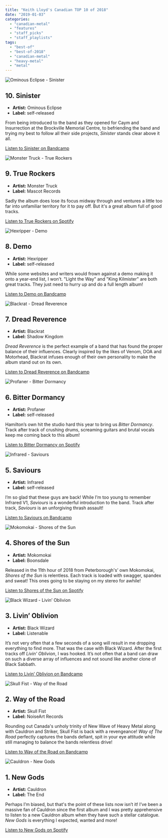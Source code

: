 ```yaml
---
title: "Keith Lloyd's Canadian TOP 10 of 2018"
date: "2019-01-03"
categories: 
  - "canadian-metal"
  - "features"
  - "staff_picks"
  - "staff_playlists"
tags: 
  - "best-of"
  - "best-of-2018"
  - "canadian-metal"
  - "heavy-metal"
  - "metal"
---
```


![Ominous Eclipse - Sinister](https://res.cloudinary.com/dy8mxogvn/image/upload/c_fill,f_auto,g_center,h_540,q_auto:good,w_540/v1546376575/a3105373031_16.jpg)

## 10\. Sinister

- **Artist:** Ominous Eclipse
- **Label:** self-released

From being introduced to the band as they opened for Caym and Insurrection at the Brockville Memorial Centre, to befriending the band and trying my best to follow all their side projects, _Sinister_ stands clear above it all.

[Listen to Sinister on Bandcamp](https://ominouseclipse.bandcamp.com/album/sinister)

![Monster Truck - True Rockers](https://res.cloudinary.com/dy8mxogvn/image/upload/c_fill,f_auto,g_center,h_540,q_auto:good,w_540/v1546015933/681a6c7a7b6a631c75fdf6c6b09e9b9028cedb6d.jpg)

## 9\. True Rockers

- **Artist:** Monster Truck
- **Label:** Mascot Records

Sadly the album does lose its focus midway through and ventures a little too far into unfamiliar territory for it to pay off. But it's a great album full of good tracks.

[Listen to True Rockers on Spotify](https://open.spotify.com/album/2oDUKSoRAmBVmIKogtfqVu)

![Hexripper - Demo](https://res.cloudinary.com/dy8mxogvn/image/upload/c_fill,f_auto,g_center,h_540,q_auto:good,w_540/v1546376311/a2052939585_16.jpg)

## 8\. Demo

- **Artist:** Hexripper
- **Label:** self-released

While some websites and writers would frown against a demo making it onto a year-end list, I won’t. "Light the Way" and "King Kilmister" are both great tracks. They just need to hurry up and do a full length album!

[Listen to Demo on Bandcamp](https://hexripper.bandcamp.com/album/demo-2018)

![Blackrat - Dread Reverence](https://res.cloudinary.com/dy8mxogvn/image/upload/c_fill,f_auto,g_center,h_540,q_auto:good,w_540/v1546372639/a3336273237_16.jpg)

## 7\. Dread Reverence

- **Artist:** Blackrat
- **Label:** Shadow Kingdom

_Dread Reverence_ is the perfect example of a band that has found the proper balance of their influences. Clearly inspired by the likes of Venom, DOA and Motorhead, Blackrat infuses enough of their own personality to make the album stand out on its own.

[Listen to Dread Reverence on Bandcamp](https://shadowkingdomrecords.bandcamp.com/album/dread-reverence)

![Profaner - Bitter Dormancy](https://res.cloudinary.com/dy8mxogvn/image/upload/c_fill,f_auto,g_center,h_540,q_auto:good,w_540/v1546376052/c5966c8609ee9d5eb87d4c6a4903d166f12e318c.jpg)

## 6\. Bitter Dormancy

- **Artist:** Profaner
- **Label:** self-released

Hamilton’s own hit the studio hard this year to bring us _Bitter Dormancy_. Track after track of crushing drums, screaming guitars and brutal vocals keep me coming back to this album!

[Listen to Bitter Dormancy on Spotify](https://open.spotify.com/album/6Iq6hVvACd5KnXnwGZ57vU)

![Infrared - Saviours](https://res.cloudinary.com/dy8mxogvn/image/upload/c_fill,f_auto,g_center,h_540,q_auto:good,w_540/v1546375868/a0096646610_16.jpg)

## 5\. Saviours

- **Artist:** Infrared
- **Label:** self-released

I’m so glad that these guys are back! While I’m too young to remember Infrared V1, _Saviours_ is a wonderful introduction to the band. Track after track, _Saviours_ is an unforgiving thrash assault!

[Listen to Saviours on Bandcamp](https://infraredmetal.bandcamp.com/album/saviours)

![Mokomokai - Shores of the Sun](https://res.cloudinary.com/dy8mxogvn/image/upload/c_fill,f_auto,g_center,h_540,q_auto:good,w_540/v1546375748/0429c7509bcf91993cc571bb732f35c1a0746777.jpg)

## 4\. Shores of the Sun

- **Artist:** Mokomokai
- **Label:** Boonsdale

Released in the 11th hour of 2018 from Peterborough's’ own Mokomokai, _Shores of the Sun_ is relentless. Each track is loaded with swagger, spandex and sweat! This ones going to be staying on my stereo for awhile!

[Listen to Shores of the Sun on Spotify](https://open.spotify.com/album/3KeBwvKmuJi2cGWKXlyF05)

![Black Wizard - Livin’ Oblivion](https://res.cloudinary.com/dy8mxogvn/image/upload/c_fill,f_auto,g_center,h_540,q_auto:good,w_540/v1546372929/a1145379369_16.jpg)

## 3\. Livin’ Oblivion

- **Artist:** Black Wizard
- **Label:** Listenable

It’s not very often that a few seconds of a song will result in me dropping everything to find more. That was the case with Black Wizard. After the first tracks off _Livin' Oblivion_, I was hooked. It’s not often that a band can draw on such a diverse array of influences and not sound like another clone of Black Sabbath.

[Listen to Livin’ Oblivion on Bandcamp](https://listenable-records.bandcamp.com/album/livin-oblivion)

![Skull Fist - Way of the Road](https://res.cloudinary.com/dy8mxogvn/image/upload/c_fill,f_auto,g_center,h_540,q_auto:good,w_540/v1546016441/c6c59c5e644b6b1451cc6945d6320757ca9e6c8d.jpg)

## 2\. Way of the Road

- **Artist:** Skull Fist
- **Label:** NoiseArt Records

Rounding out Canada's unholy trinity of New Wave of Heavy Metal along with Cauldron and Striker, Skull Fist is back with a revengeance! _Way of The Road_ perfectly captures the bands defiant, spit in your eye attitude while still managing to balance the bands relentless drive!

[Listen to Way of the Road on Bandcamp](https://open.spotify.com/album/3gvpjZ6f0k0wUYGcWB9c2a)

![Cauldron - New Gods](https://res.cloudinary.com/dy8mxogvn/image/upload/c_fill,f_auto,g_center,h_540,q_auto:good,w_540/v1546015768/1c6dfe1896034fd864201eb8554d4946ed291fd7.jpg)

## 1\. New Gods

- **Artist:** Cauldron
- **Label:** The End

Perhaps I’m biased, but that's the point of these lists now isn’t it! I’ve been a massive fan of Cauldron since the first album and I was pretty apprehensive to listen to a new Cauldron album when they have such a stellar catalogue. _New Gods_ is everything I expected, wanted and more!

[Listen to New Gods on Spotify](https://open.spotify.com/album/7Bw7zO72W0BKpdCCHjqdzX)
